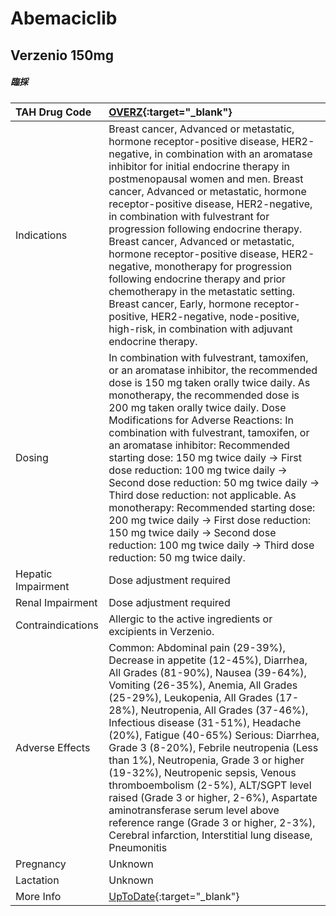 # Abemaciclib

## Verzenio 150mg

##### 臨採

| TAH Drug Code      | [OVERZ](https://www.tahsda.org.tw/drugs/hissearch.php?drug_code=OVERZ){:target="_blank"}                                                                                                                                                                                                                                                                                                                                                                                                                                                                                                                                                                                                                              |
|:-------------------|:----------------------------------------------------------------------------------------------------------------------------------------------------------------------------------------------------------------------------------------------------------------------------------------------------------------------------------------------------------------------------------------------------------------------------------------------------------------------------------------------------------------------------------------------------------------------------------------------------------------------------------------------------------------------------------------------------------------------|
| Indications        | Breast cancer, Advanced or metastatic, hormone receptor-positive disease, HER2-negative, in combination with an aromatase inhibitor for initial endocrine therapy in postmenopausal women and men. Breast cancer, Advanced or metastatic, hormone receptor-positive disease, HER2-negative, in combination with fulvestrant for progression following endocrine therapy. Breast cancer, Advanced or metastatic, hormone receptor-positive disease, HER2-negative, monotherapy for progression following endocrine therapy and prior chemotherapy in the metastatic setting. Breast cancer, Early, hormone receptor-positive, HER2-negative, node-positive, high-risk, in combination with adjuvant endocrine therapy. |
| Dosing             | In combination with fulvestrant, tamoxifen, or an aromatase inhibitor, the recommended dose is 150 mg taken orally twice daily. As monotherapy, the recommended dose is 200 mg taken orally twice daily. Dose Modifications for Adverse Reactions: In combination with fulvestrant, tamoxifen, or an aromatase inhibitor: Recommended starting dose: 150 mg twice daily -> First dose reduction: 100 mg twice daily -> Second dose reduction: 50 mg twice daily -> Third dose reduction: not applicable. As monotherapy: Recommended starting dose: 200 mg twice daily -> First dose reduction: 150 mg twice daily -> Second dose reduction: 100 mg twice daily -> Third dose reduction: 50 mg twice daily.           |
| Hepatic Impairment | Dose adjustment required                                                                                                                                                                                                                                                                                                                                                                                                                                                                                                                                                                                                                                                                                              |
| Renal Impairment   | Dose adjustment required                                                                                                                                                                                                                                                                                                                                                                                                                                                                                                                                                                                                                                                                                              |
| Contraindications  | Allergic to the active ingredients or excipients in Verzenio.                                                                                                                                                                                                                                                                                                                                                                                                                                                                                                                                                                                                                                                         |
| Adverse Effects    | Common: Abdominal pain (29-39%), Decrease in appetite (12-45%), Diarrhea, All Grades (81-90%), Nausea (39-64%), Vomiting (26-35%), Anemia, All Grades (25-29%), Leukopenia, All Grades (17-28%), Neutropenia, All Grades (37-46%), Infectious disease (31-51%), Headache (20%), Fatigue (40-65%) Serious: Diarrhea, Grade 3 (8-20%), Febrile neutropenia (Less than 1%), Neutropenia, Grade 3 or higher (19-32%), Neutropenic sepsis, Venous thromboembolism (2-5%), ALT/SGPT level raised (Grade 3 or higher, 2-6%), Aspartate aminotransferase serum level above reference range (Grade 3 or higher, 2-3%), Cerebral infarction, Interstitial lung disease, Pneumonitis                                             |
| Pregnancy          | Unknown                                                                                                                                                                                                                                                                                                                                                                                                                                                                                                                                                                                                                                                                                                               |
| Lactation          | Unknown                                                                                                                                                                                                                                                                                                                                                                                                                                                                                                                                                                                                                                                                                                               |
| More Info          | [UpToDate](https://www.uptodate.com/contents/abemaciclib-drug-information){:target="_blank"}                                                                                                                                                                                                                                                                                                                                                                                                                                                                                                                                                                                                                          |

